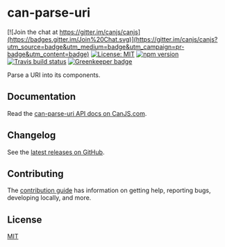 # can-parse-uri

[![Join the chat at https://gitter.im/canjs/canjs](https://badges.gitter.im/Join%20Chat.svg)](https://gitter.im/canjs/canjs?utm_source=badge&utm_medium=badge&utm_campaign=pr-badge&utm_content=badge)
[![License: MIT](https://img.shields.io/badge/license-MIT-blue.svg)](https://github.com/canjs/can-parse-uri/blob/master/LICENSE)
[![npm version](https://badge.fury.io/js/can-parse-uri.svg)](https://www.npmjs.com/package/can-parse-uri)
[![Travis build status](https://travis-ci.org/canjs/can-parse-uri.svg?branch=master)](https://travis-ci.org/canjs/can-parse-uri)
[![Greenkeeper badge](https://badges.greenkeeper.io/canjs/can-parse-uri.svg)](https://greenkeeper.io/)

Parse a URI into its components.

## Documentation

Read the [can-parse-uri API docs on CanJS.com](https://canjs.com/doc/can-parse-uri.html).

## Changelog

See the [latest releases on GitHub](https://github.com/canjs/can-parse-uri/releases).

## Contributing

The [contribution guide](https://github.com/canjs/can-parse-uri/blob/master/CONTRIBUTING.md) has information on getting help, reporting bugs, developing locally, and more.

## License

[MIT](https://github.com/canjs/can-parse-uri/blob/master/LICENSE)

